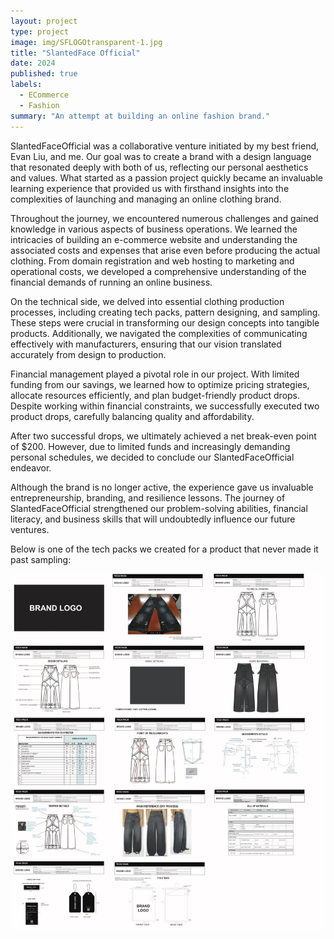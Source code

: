 ```yaml
---
layout: project
type: project
image: img/SFLOGOtransparent-1.jpg
title: "SlantedFace Official"
date: 2024
published: true
labels:
  - ECommerce
  - Fashion
summary: "An attempt at building an online fashion brand."
---
```


SlantedFaceOfficial was a collaborative venture initiated by my best friend, Evan Liu, and me. Our goal was to create a brand with a design language that resonated deeply with both of us, reflecting our personal aesthetics and values. What started as a passion project quickly became an invaluable learning experience that provided us with firsthand insights into the complexities of launching and managing an online clothing brand.

Throughout the journey, we encountered numerous challenges and gained knowledge in various aspects of business operations. We learned the intricacies of building an e-commerce website and understanding the associated costs and expenses that arise even before producing the actual clothing. From domain registration and web hosting to marketing and operational costs, we developed a comprehensive understanding of the financial demands of running an online business.

On the technical side, we delved into essential clothing production processes, including creating tech packs, pattern designing, and sampling. These steps were crucial in transforming our design concepts into tangible products. Additionally, we navigated the complexities of communicating effectively with manufacturers, ensuring that our vision translated accurately from design to production.

Financial management played a pivotal role in our project. With limited funding from our savings, we learned how to optimize pricing strategies, allocate resources efficiently, and plan budget-friendly product drops. Despite working within financial constraints, we successfully executed two product drops, carefully balancing quality and affordability.

After two successful drops, we ultimately achieved a net break-even point of $200. However, due to limited funds and increasingly demanding personal schedules, we decided to conclude our SlantedFaceOfficial endeavor.

Although the brand is no longer active, the experience gave us invaluable entrepreneurship, branding, and resilience lessons. The journey of SlantedFaceOfficial strengthened our problem-solving abilities, financial literacy, and business skills that will undoubtedly influence our future ventures.

Below is one of the tech packs we created for a product that never made it past sampling:

<img class="img-fluid" src="../img/DDF69B3D-1BDE-4A6C-A517-032B4E2B23C4.jpeg">


